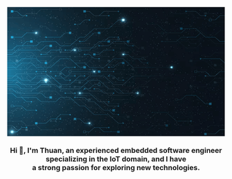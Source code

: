 <!DOCTYPE html>
<html lang="en">

<head>
    <meta charset="UTF-8">
    <meta name="viewport" content="width=device-width, initial-scale=1.0">
</head>

<body>
    <div class="container" style="max-width: 1024px; margin: auto;">
        <a href="https://github.com/thuan1091996">
            <div style=" display: flex; justify-content: center;">
                <img src="./images/preview.png" alt="MasterHead" style="width: 100%; height: 300px;">
            </div>
        </a>
        <div style="display: flex; justify-content: center;">
            <h3 style="text-align: center; width: 1024px;">
                Hi 👋, I'm Thuan, an experienced embedded software engineer specializing in the IoT domain, and I
                have <br> a strong passion for exploring new technologies.
            </h3>
        </div>
    </div>
</body>

</html>
